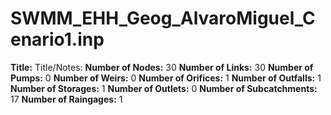 # SWMM_EHH_Geog_AlvaroMiguel_Cenario1.inp
**Title:** Title/Notes:
**Number of Nodes:** 30
**Number of Links:** 30
**Number of Pumps:** 0
**Number of Weirs:** 0
**Number of Orifices:** 1
**Number of Outfalls:** 1
**Number of Storages:** 1
**Number of Outlets:** 0
**Number of Subcatchments:** 17
**Number of Raingages:** 1

